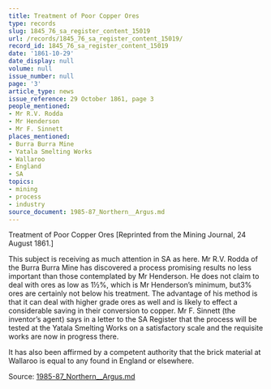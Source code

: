 ```yaml
---
title: Treatment of Poor Copper Ores
type: records
slug: 1845_76_sa_register_content_15019
url: /records/1845_76_sa_register_content_15019/
record_id: 1845_76_sa_register_content_15019
date: '1861-10-29'
date_display: null
volume: null
issue_number: null
page: '3'
article_type: news
issue_reference: 29 October 1861, page 3
people_mentioned:
- Mr R.V. Rodda
- Mr Henderson
- Mr F. Sinnett
places_mentioned:
- Burra Burra Mine
- Yatala Smelting Works
- Wallaroo
- England
- SA
topics:
- mining
- process
- industry
source_document: 1985-87_Northern__Argus.md
---
```


Treatment of Poor Copper Ores [Reprinted from the Mining Journal, 24 August 1861.]

This subject is receiving as much attention in SA as here.  Mr R.V. Rodda of the Burra Burra Mine has discovered a process promising results no less important than those contemplated by Mr Henderson.  He does not claim to deal with ores as low as 1½%, which is Mr Henderson’s minimum, but3% ores are certainly not below his treatment.  The advantage of his method is that it can deal with higher grade ores as well and is likely to effect a considerable saving in their conversion to copper.  Mr F. Sinnett (the inventor’s agent) says in a letter to the SA Register that the process will be tested at the Yatala Smelting Works on a satisfactory scale and the requisite works are now in progress there.

It has also been affirmed by a competent authority that the brick material at Wallaroo is equal to any found in England or elsewhere.

Source: [1985-87_Northern__Argus.md](/downloads/markdown/1985-87_Northern__Argus.md)
